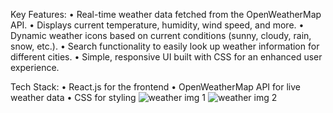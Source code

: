 Key Features:
• Real-time weather data fetched from the OpenWeatherMap API.
• Displays current temperature, humidity, wind speed, and more.
• Dynamic weather icons based on current conditions (sunny, cloudy, rain, snow, etc.).
• Search functionality to easily look up weather information for different cities.
• Simple, responsive UI built with CSS for an enhanced user experience.

Tech Stack:
• React.js for the frontend
• OpenWeatherMap API for live weather data
• CSS for styling
![weather img 1](https://github.com/user-attachments/assets/ab401bb4-29ff-4cb7-9aab-5db963bcc4ac)
![weather img 2](https://github.com/user-attachments/assets/603a13ad-c029-4304-a6c1-e4f6c4997b94)

